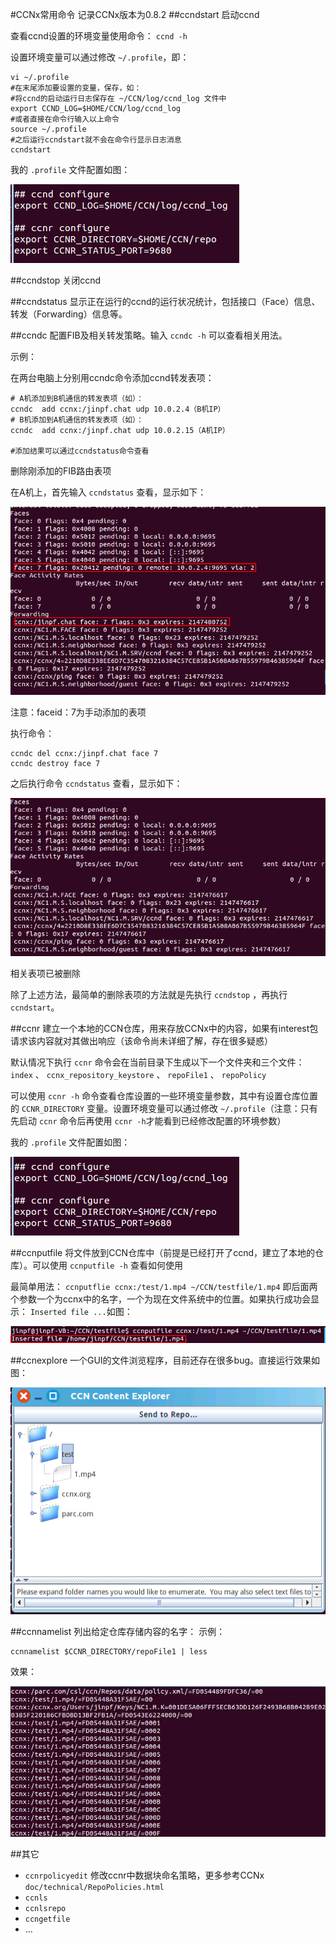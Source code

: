 #CCNx常用命令
记录CCNx版本为0.8.2
##ccndstart
启动ccnd

查看ccnd设置的环境变量使用命令： `ccnd -h`

设置环境变量可以通过修改 `~/.profile`，即：
<!--lang:shell-->
	vi ~/.profile
	#在末尾添加要设置的变量，保存，如：
	#将ccnd的启动运行日志保存在 ~/CCN/log/ccnd_log 文件中
	export CCND_LOG=$HOME/CCN/log/ccnd_log
	#或者直接在命令行输入以上命令
	source ~/.profile
	#之后运行ccndstart就不会在命令行显示日志消息
	ccndstart

我的 `.profile` 文件配置如图：

![](./pic/CCNx_usage1.png)


##ccndstop
关闭ccnd

##ccndstatus
显示正在运行的ccnd的运行状况统计，包括接口（Face）信息、转发（Forwarding）信息等。

##ccndc
配置FIB及相关转发策略。输入 `ccndc -h` 可以查看相关用法。

示例：

在两台电脑上分别用ccndc命令添加ccnd转发表项：
<!--lang:shell-->
	# A机添加到B机通信的转发表项（如）：
	ccndc  add ccnx:/jinpf.chat udp 10.0.2.4（B机IP）
	# B机添加到A机通信的转发表项（如）：
	ccndc  add ccnx:/jinpf.chat udp 10.0.2.15（A机IP）
	
	#添加结果可以通过ccndstatus命令查看

删除刚添加的FIB路由表项

在A机上，首先输入 `ccndstatus` 查看，显示如下：

![](./pic/ccnchat1.png)

注意：faceid：7为手动添加的表项

执行命令：
<!--lang:shell-->
	ccndc del ccnx:/jinpf.chat face 7
	ccndc destroy face 7	

之后执行命令 `ccndstatus` 查看，显示如下：

![](./pic/ccnchat2.png)

相关表项已被删除

除了上述方法，最简单的删除表项的方法就是先执行 `ccndstop` ，再执行 `ccndstart`。

##ccnr
建立一个本地的CCN仓库，用来存放CCNx中的内容，如果有interest包请求该内容就对其做出响应（该命令尚未详细了解，存在很多疑惑）

默认情况下执行 `ccnr` 命令会在当前目录下生成以下一个文件夹和三个文件： `index` 、 `ccnx_repository_keystore` 、 `repoFile1`
、 `repoPolicy`

可以使用 `ccnr -h` 命令查看仓库设置的一些环境变量参数，其中有设置仓库位置的 `CCNR_DIRECTORY` 变量。设置环境变量可以通过修改 `~/.profile`（注意：只有先启动 `ccnr` 命令后再使用 `ccnr -h`才能看到已经修改配置的环境参数）

我的 `.profile` 文件配置如图：

![](./pic/CCNx_usage1.png)

##ccnputfile
将文件放到CCN仓库中（前提是已经打开了ccnd，建立了本地的仓库）。可以使用 `ccnputfile -h` 查看如何使用

最简单用法： `ccnputflie ccnx:/test/1.mp4 ~/CCN/testfile/1.mp4` 即后面两个参数一个为ccnx中的名字，一个为现在文件系统中的位置。如果执行成功会显示： `Inserted file ...`如图：

![](./pic/CCNx_usage2.png)

##ccnexplore
一个GUI的文件浏览程序，目前还存在很多bug。直接运行效果如图：

![](./pic/CCNx_usage3.png)

##ccnnamelist
列出给定仓库存储内容的名字：
示例：
<!--lang:-->
	ccnnamelist $CCNR_DIRECTORY/repoFile1 | less

效果：

![](./pic/CCNx_usage4.png)

##其它
* `ccnrpolicyedit` 修改ccnr中数据块命名策略，更多参考CCNx `doc/technical/RepoPolicies.html`
* `ccnls`
* `ccnlsrepo`
* `ccngetfile`
* ...